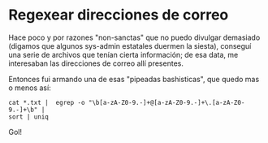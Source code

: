 # Regexear direcciones de correo

Hace poco y por razones "non-sanctas" que no puedo divulgar demasiado (digamos que
algunos sys-admin estatales duermen la siesta), conseguí una serie de archivos
que tenían cierta información; de esa data, me interesaban las direcciones de correo
allí presentes.

Entonces fui armando una de esas "pipeadas bashisticas", que quedo
mas o menos así:

    cat *.txt |  egrep -o "\b[a-zA-Z0-9.-]+@[a-zA-Z0-9.-]+\.[a-zA-Z0-9.-]+\b" |
    sort | uniq

Gol!
